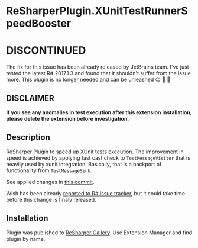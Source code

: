 # ReSharperPlugin.XUnitTestRunnerSpeedBooster

# DISCONTINUED

The fix for this issue has been already released by JetBrains team. I've just tested the latest R# 2017.1.3 and found that it shouldn't suffer from the issue more. This plugin is no longer needed and can be unleashed :wink: :tada: :tada:

## DISCLAIMER
__If you see any anomalies in test execution after this extension installation, please delete the extension before investigation.__

## Description

ReSharper Plugin to speed up XUnit tests execution.
The improvement in speed is achieved by applying fast cast check to `TestMessageVisitor` that is heavily used by xunit integration. Basically, that is a backport of functionality from `TestMessageSink`.

See applied changes in [this commit](https://github.com/Zvirja/xunit/commit/cb6e65fd18c12125f42d3a0672dffc3229382daa).

Wish has been already [reported to R# issue tracker](https://youtrack.jetbrains.com/issue/RSRP-460644), but it could take time before this change is finaly released.

## Installation

Plugin was published to [ReSharper Gallery](https://resharper-plugins.jetbrains.com/packages/AlexPovar.XUnitTestRunnerSpeedBooster/). Use Extension Manager and find plugin by name.

